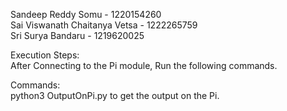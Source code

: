 Sandeep Reddy Somu - 1220154260 </br>
Sai Viswanath Chaitanya Vetsa - 1222265759  </br>
Sri Surya Bandaru - 1219620025 </br>


Execution Steps:</br>
After Connecting to the Pi module, Run the following commands. </br>

Commands: </br>
python3 OutputOnPi.py to get the output on the Pi. </br>

